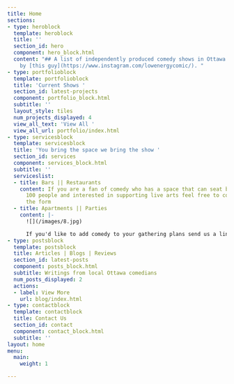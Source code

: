 ```yaml
---
title: Home
sections:
- type: heroblock
  template: heroblock
  title: ''
  section_id: hero
  component: hero_block.html
  content: "## A list of independently produced comedy shows in Ottawa maintained
    by [this guy](https://www.instagram.com/lowenergycomic/). "
- type: portfolioblock
  template: portfolioblock
  title: 'Current Shows '
  section_id: latest-projects
  component: portfolio_block.html
  subtitle: ''
  layout_style: tiles
  num_projects_displayed: 4
  view_all_text: 'View All '
  view_all_url: portfolio/index.html
- type: servicesblock
  template: servicesblock
  title: 'You bring the space we bring the show '
  section_id: services
  component: services_block.html
  subtitle: ''
  serviceslist:
  - title: Bars || Restaurants
    content: If you are a fan of comedy who has a space that can seat between 10 -
      100 people and interested in supporting live arts feel free to contact us using
      the form
  - title: Apartments || Parties
    content: |-
      ![](/images/8.jpg)

      If you'd like to add comedy to your gathering plans send us a line to learn how it would work
- type: postsblock
  template: postsblock
  title: Articles | Blogs | Reviews
  section_id: latest-posts
  component: posts_block.html
  subtitle: Writings from local Ottawa comedians
  num_posts_displayed: 2
  actions:
  - label: View More
    url: blog/index.html
- type: contactblock
  template: contactblock
  title: Contact Us
  section_id: contact
  component: contact_block.html
  subtitle: ''
layout: home
menu:
  main:
    weight: 1

---
```

